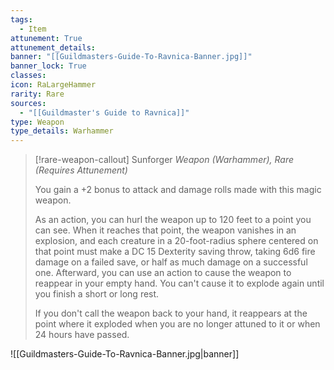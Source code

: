 ```yaml
---
tags:
  - Item
attunement: True
attunement_details: 
banner: "[[Guildmasters-Guide-To-Ravnica-Banner.jpg]]"
banner_lock: True
classes:
icon: RaLargeHammer
rarity: Rare
sources:
  - "[[Guildmaster's Guide to Ravnica]]"
type: Weapon
type_details: Warhammer
---
```

>[!rare-weapon-callout] Sunforger
>*Weapon (Warhammer), Rare (Requires Attunement)*
>
>You gain a +2 bonus to attack and damage rolls made with this magic weapon.
>
>As an action, you can hurl the weapon up to 120 feet to a point you can see. When it reaches that point, the weapon vanishes in an explosion, and each creature in a 20-foot-radius sphere centered on that point must make a DC 15 Dexterity saving throw, taking 6d6 fire damage on a failed save, or half as much damage on a successful one. Afterward, you can use an action to cause the weapon to reappear in your empty hand. You can't cause it to explode again until you finish a short or long rest.
>
>If you don't call the weapon back to your hand, it reappears at the point where it exploded when you are no longer attuned to it or when 24 hours have passed.

![[Guildmasters-Guide-To-Ravnica-Banner.jpg|banner]]
